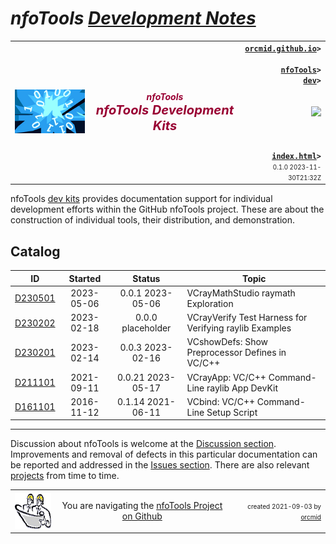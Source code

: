 <!-- index.md 0.1.0                 UTF-8                         2023-11-30
     ----1----|----2----|----3----|----4----|----5----|----6----|----7----|--*

                           NFOTOOLS DEVELOPMENT KITS
     -->

# ***nfoTools** [Development Notes](.)*
<table border="0" width="100%">
  <tr>
    <td width="25%" align="left" height="6">
       <img src="../images/nfoWorks-2014-06-02-1702-LogoSmall.png" />
    </td>
       <td width="48%" height="6"><p align="center"><font color="#990033"><strong>
	<i>nfoTools</i><br /><i><big><big>nfoTools Development Kits</big></big></i></strong></font></p>
    </td>
    <td width="27%" height="6" valign="middle" align="right">
      <b><code><a href="../../" target="top">orcmid.github.io</a>&gt;<br />
	  <a href="../" target="_top">nfoTools</a>&gt;
      <a href="./" target="_top">dev</a>&gt;
      </code></b>
      <br /><br />
      <a href="https://clustrmaps.com/site/1bw9w" title="Visit tracker">
            <img src="//www.clustrmaps.com/map_v2.png?d=3-2eQV4fOuelVHp_YtztZ0hl9Uj4ei9zLKw_nRgCgyM&cl=ffffff" />
      </a>
      <br /><br />
      <b><code>
         <a href="index.html" target="_top">index.html</a>&gt;</code></b>
      <br />
      <small><small>
        0.1.0 2023-11-30T21:32Z<!-- MAINTAIN THIS MANUALLY -->
      </small></small>
      </td>
  </tr>
</table>

nfoTools [dev kits](.) provides documentation support for individual
development efforts within the GitHub nfoTools project.  These are about the
construction of individual tools, their distribution, and demonstration.

## Catalog

| **ID** | **Started** | **Status** | **Topic** |
|   :-:   |   :-:   |  :-:   |  ---  |
| [D230501](D230501)| 2023-05-06 | 0.0.1 2023-05-06 | VCrayMathStudio raymath Exploration |
| [D230202](D230202) | 2023-02-18 | 0.0.0 placeholder | VCrayVerify Test Harness for Verifying raylib Examples |
| [D230201](D230201) | 2023-02-14 | 0.0.3 2023-02-16 |  VCshowDefs: Show Preprocessor Defines in VC/C++ |
| [D211101](D211101) | 2021-09-11 | 0.0.21  2023-05-17 | VCrayApp: VC/C++ Command-Line raylib App DevKit |
| [D161101](D161101) | 2016-11-12 | 0.1.14 2021-06-11 | VCbind: VC/C++ Command-Line Setup Script|

----

Discussion about nfoTools is welcome at the
[Discussion section](https://github.com/orcmid/nfoTools/discussions).
Improvements and removal of defects in this particular documentation can be
reported and addressed in the
[Issues section](https://github.com/orcmid/nfoTools/issues).  There are also
relevant [projects](https://github.com/orcmid/nfoTools/projects?type=classic)
from time to time.

<table border="0" cellspacing="3" width="100%">
  <tr>
    <td width="14%">
	<a href="index.htm" target="_top">
       <img border="0" src="../images/hardhat-thumb.gif" alt="Hard Hat Area"
            align="left" width="80" height="57">
       </a>
    </td>
    <td width="54%" valign="middle" align="center">
      You are navigating the <a href="../">nfoTools Project on Github</a></td>
    <td width="30%">
      <p align="right"><font size="-2">created 2021-09-03 by
         <a target="_top" href="../../orcmid">orcmid</a> </font></p>
    </td>
  </tr>
</table>
<!-- ----1----|----2----|----3----|----4----|----5----|----6----|----7----|--*

     0.1.0  2023-11-30T31:32Z Repave in Content Material hybrid format
     0.0.18 2023-05-17T21:45Z 0.0.21 D211101
     0.0.17 2023-05-09T15:27Z Fix Catalog typo
     0.0.16 2023-05-06T21:59Z 0.0.1 D230501
     0.0.15 2023-03-30T19:00Z 0.0.14 D211101
     0.0.14 2023-02-18T17:43Z 0.0.0 D230202
     0.0.13 2023-02-16T05:56Z 0.0.2 D230201
     0.0.12 2023-02-15T20:16Z Add D230201
     0.0.11 2023-02-10T18:54Z Update D211101 status
     0.0.10 2022-08-19T21:48Z Reflect 0.0.6 D211101
     0.0.9 2022-08-16T22:50Z Update to 0.0.4 D211101
     0.0.8 2022-06-16T03:28Z Go back to reverse chronological like the others
     0.0.7 2022-06-12T23:33Z Put the catalog in chronological order
     0.0.6 2022-06-11T21:26Z Title Bar update
     0.0.5 2022-06-10T00:54Z Add D211101
     0.0.4 2021-09-20T23:05Z Add top banner, reflect D161101
     0.0.3 2021-09-17T20:02Z Improve Discussion invitation
     0.0.2 2021-09-14T00:51Z D161101 0.1.11
     0.0.1 2021-09-03T21:48Z Catalog D161101
     0.0.0 2021-09-03T19:11Z Placehoder Hardhat Image and empty Catalog

                    *** end of docs/dev/index.md ***
     -->

